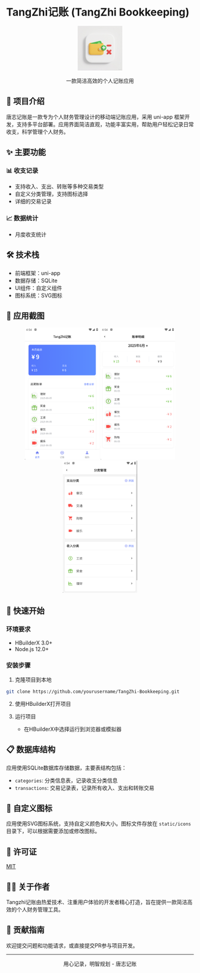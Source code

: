 # TangZhi记账 (TangZhi Bookkeeping)

<p align="center">
  <img src="./static/logo.png" alt="唐志记账" width="120">
</p>

<p align="center">一款简洁高效的个人记账应用</p>

## 📝 项目介绍

唐志记账是一款专为个人财务管理设计的移动端记账应用，采用 uni-app 框架开发，支持多平台部署。应用界面简洁直观，功能丰富实用，帮助用户轻松记录日常收支，科学管理个人财务。

## ✨ 主要功能

### 📊 收支记录
- 支持收入、支出、转账等多种交易类型
- 自定义分类管理，支持图标选择
- 详细的交易记录

### 📈 数据统计
- 月度收支统计

## 🛠️ 技术栈

- 前端框架：uni-app
- 数据存储：SQLite
- UI组件：自定义组件
- 图标系统：SVG图标

## 📱 应用截图

<div align="center">
  <img src="./screenshots/home.png" alt="首页" width="200">
  <img src="./screenshots/transaction.png" alt="交易记录" width="200">
  <img src="./screenshots/category.png" alt="分类管理" width="200">
</div>

## 🚀 快速开始

### 环境要求
- HBuilderX 3.0+
- Node.js 12.0+

### 安装步骤

1. 克隆项目到本地
```bash
git clone https://github.com/yourusername/TangZhi-Bookkeeping.git
```

2. 使用HBuilderX打开项目


3. 运行项目
   - 在HBuilderX中选择运行到浏览器或模拟器

## 📋 数据库结构

应用使用SQLite数据库存储数据，主要表结构包括：

- `categories`: 分类信息表，记录收支分类信息
- `transactions`: 交易记录表，记录所有收入、支出和转账交易

## 🎨 自定义图标

应用使用SVG图标系统，支持自定义颜色和大小。图标文件存放在 `static/icons` 目录下，可以根据需要添加或修改图标。

## 📄 许可证

[MIT](LICENSE)

## 👨‍💻 关于作者

Tangzhi记账由热爱技术、注重用户体验的开发者精心打造，旨在提供一款简洁高效的个人财务管理工具。

## 🤝 贡献指南

欢迎提交问题和功能请求，或直接提交PR参与项目开发。

---

<p align="center">用心记录，明智规划 - 唐志记账</p>